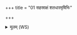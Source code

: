 +++
title = "01 सहस्राक्षं शतधारमृषिभिः"

+++
<details><summary>मूलम् (WS)</summary>

सहस्राक्षं शतधारमृषिभिः पवनं कृतम् । तु. शौ.सं. ६.१९  
तेना सहस्रधारेण पवमानः पुनातु मा ॥ १ ॥
</details>